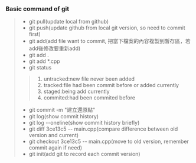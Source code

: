 ### Basic command of git
> - git pull(update local from github)  
> - git push(update github from local git version, so need to commit first)  
> - git add(add file want to commit, 把當下檔案的內容複製到暫存區，若add後修改要重新add)  
> - git add .  
> - git add *.cpp  
> - git status  
>> 1. untracked:new file never been added  
>> 2. tracked:file had been commit before or added currently  
>> 3. staged:being add currently  
>> 4. commited:had been commited before  
> - git commit -m "建立還原點"  
> - git log(show commit history)  
> - git log --oneline(show commit history briefly)  
> - git diff 3ce13c5 -- main.cpp(compare difference between old version and current)  
> - git checkout 3ce13c5 -- main.cpp(move to old version, remember commit again if need)  
> - git init(add git to record each commit version)  